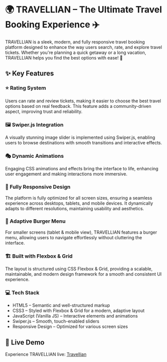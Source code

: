 # 🌍 TRAVELLIAN – The Ultimate Travel Booking Experience ✈️
TRAVELLIAN is a sleek, modern, and fully responsive travel booking platform designed to enhance the way users search, rate, and explore travel tickets. Whether you're planning a quick getaway or a long vacation, TRAVELLIAN helps you find the best options with ease! 🚀

## ✨ Key Features

### ⭐ Rating System
Users can rate and review tickets, making it easier to choose the best travel options based on real feedback. This feature adds a community-driven aspect, improving trust and reliability.

### 🖼️ Swiper.js Integration
A visually stunning image slider is implemented using Swiper.js, enabling users to browse destinations with smooth transitions and interactive effects.

### 🎭 Dynamic Animations
Engaging CSS animations and effects bring the interface to life, enhancing user engagement and making interactions more immersive.

### 📱 Fully Responsive Design
The platform is fully optimized for all screen sizes, ensuring a seamless experience across desktops, tablets, and mobile devices. It dynamically adapts to different resolutions, maintaining usability and aesthetics.

### 🍔 Adaptive Burger Menu
For smaller screens (tablet & mobile view), TRAVELLIAN features a burger menu, allowing users to navigate effortlessly without cluttering the interface.

### 🏗️ Built with Flexbox & Grid
The layout is structured using CSS Flexbox & Grid, providing a scalable, maintainable, and modern design framework for a smooth and consistent UI experience.

### 💻 Tech Stack
- HTML5 – Semantic and well-structured markup
- CSS3 – Styled with Flexbox & Grid for a modern, adaptive layout
- JavaScript (Vanilla JS) – Interactive elements and animations
- Swiper.js – Smooth, touch-enabled sliders
- Responsive Design – Optimized for various screen sizes

## 🚀 Live Demo
Experience TRAVELLIAN live: [Travellian](https://ydiedienov.github.io/TRAVELLIAN/)
